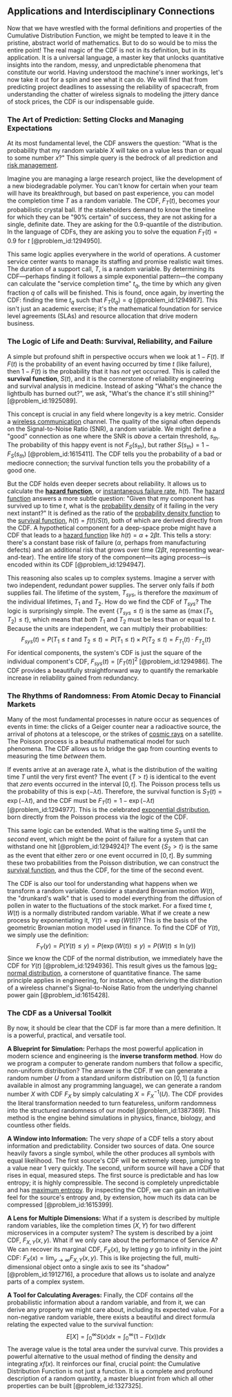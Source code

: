 ## Applications and Interdisciplinary Connections

Now that we have wrestled with the formal definitions and properties of the Cumulative Distribution Function, we might be tempted to leave it in the pristine, abstract world of mathematics. But to do so would be to miss the entire point! The real magic of the CDF is not in its definition, but in its application. It is a universal language, a master key that unlocks quantitative insights into the random, messy, and unpredictable phenomena that constitute our world. Having understood the machine's inner workings, let's now take it out for a spin and see what it can do. We will find that from predicting project deadlines to assessing the reliability of spacecraft, from understanding the chatter of wireless signals to modeling the jittery dance of stock prices, the CDF is our indispensable guide.

### The Art of Prediction: Setting Clocks and Managing Expectations

At its most fundamental level, the CDF answers the question: "What is the probability that my random variable $X$ will take on a value less than or equal to some number $x$?" This simple query is the bedrock of all prediction and [risk management](@article_id:140788).

Imagine you are managing a large research project, like the development of a new biodegradable polymer. You can't know for certain when your team will have its breakthrough, but based on past experience, you can model the completion time $T$ as a random variable. The CDF, $F_T(t)$, becomes your probabilistic crystal ball. If the stakeholders demand to know the timeline for which they can be "90% certain" of success, they are not asking for a single, definite date. They are asking for the 0.9-quantile of the distribution. In the language of CDFs, they are asking you to solve the equation $F_T(t) = 0.9$ for $t$ [@problem_id:1294950].

This same logic applies everywhere in the world of operations. A customer service center wants to manage its staffing and promise realistic wait times. The duration of a support call, $T$, is a random variable. By determining its CDF—perhaps finding it follows a simple exponential pattern—the company can calculate the "service completion time" $t_q$, the time by which any given fraction $q$ of calls will be finished. This is found, once again, by inverting the CDF: finding the time $t_q$ such that $F_T(t_q) = q$ [@problem_id:1294987]. This isn't just an academic exercise; it's the mathematical foundation for service level agreements (SLAs) and resource allocation that drive modern business.

### The Logic of Life and Death: Survival, Reliability, and Failure

A simple but profound shift in perspective occurs when we look at $1 - F(t)$. If $F(t)$ is the probability of an event having occurred by time $t$ (like failure), then $1 - F(t)$ is the probability that it has *not* yet occurred. This is called the **survival function**, $S(t)$, and it is the cornerstone of reliability engineering and survival analysis in medicine. Instead of asking "What's the chance the lightbulb has burned out?", we ask, "What's the chance it's still shining?" [@problem_id:1925089].

This concept is crucial in any field where longevity is a key metric. Consider a [wireless communication](@article_id:274325) channel. The quality of the signal often depends on the Signal-to-Noise Ratio (SNR), a random variable. We might define a "good" connection as one where the SNR is *above* a certain threshold, $s_{th}$. The probability of this happy event is not $F_S(s_{th})$, but rather $S(s_{th}) = 1 - F_S(s_{th})$ [@problem_id:1615411]. The CDF tells you the probability of a bad or mediocre connection; the survival function tells you the probability of a good one.

But the CDF holds even deeper secrets about reliability. It allows us to calculate the **[hazard function](@article_id:176985)**, or [instantaneous failure rate](@article_id:171383), $h(t)$. The [hazard function](@article_id:176985) answers a more subtle question: "Given that my component has survived up to time $t$, what is the [probability density](@article_id:143372) of it failing in the very next instant?" It is defined as the ratio of the [probability density function](@article_id:140116) to the [survival function](@article_id:266889), $h(t) = f(t)/S(t)$, both of which are derived directly from the CDF. A hypothetical component for a deep-space probe might have a CDF that leads to a [hazard function](@article_id:176985) like $h(t) = \alpha + 2\beta t$. This tells a story: there's a constant base risk of failure ($\alpha$, perhaps from manufacturing defects) and an additional risk that grows over time ($2\beta t$, representing wear-and-tear). The entire life story of the component—its aging process—is encoded within its CDF [@problem_id:1294947].

This reasoning also scales up to complex systems. Imagine a server with two independent, redundant power supplies. The server only fails if *both* supplies fail. The lifetime of the system, $T_{sys}$, is therefore the *maximum* of the individual lifetimes, $T_1$ and $T_2$. How do we find the CDF of $T_{sys}$? The logic is surprisingly simple. The event $\{T_{sys} \le t\}$ is the same as $\{\max(T_1, T_2) \le t\}$, which means that *both* $T_1$ and $T_2$ must be less than or equal to $t$. Because the units are independent, we can multiply their probabilities:
$$ F_{sys}(t) = P(T_1 \le t \text{ and } T_2 \le t) = P(T_1 \le t) \times P(T_2 \le t) = F_{T_1}(t) \cdot F_{T_2}(t) $$
For identical components, the system's CDF is just the square of the individual component's CDF, $F_{sys}(t) = [F_T(t)]^2$ [@problem_id:1294986]. The CDF provides a beautifully straightforward way to quantify the remarkable increase in reliability gained from redundancy.

### The Rhythms of Randomness: From Atomic Decay to Financial Markets

Many of the most fundamental processes in nature occur as sequences of events in time: the clicks of a Geiger counter near a radioactive source, the arrival of photons at a telescope, or the strikes of [cosmic rays](@article_id:158047) on a satellite. The Poisson process is a beautiful mathematical model for such phenomena. The CDF allows us to bridge the gap from counting events to measuring the time *between* them.

If events arrive at an average rate $\lambda$, what is the distribution of the waiting time $T$ until the very first event? The event $\{T > t\}$ is identical to the event that *zero* events occurred in the interval $[0, t]$. The Poisson process tells us the probability of this is $\exp(-\lambda t)$. Therefore, the survival function is $S_T(t) = \exp(-\lambda t)$, and the CDF must be $F_T(t) = 1 - \exp(-\lambda t)$ [@problem_id:1294977]. This is the celebrated [exponential distribution](@article_id:273400), born directly from the Poisson process via the logic of the CDF.

This same logic can be extended. What is the waiting time $S_2$ until the *second* event, which might be the point of failure for a system that can withstand one hit [@problem_id:1294924]? The event $\{S_2 > t\}$ is the same as the event that either zero or one event occurred in $[0, t]$. By summing these two probabilities from the Poisson distribution, we can construct the [survival function](@article_id:266889), and thus the CDF, for the time of the second event.

The CDF is also our tool for understanding what happens when we transform a random variable. Consider a standard Brownian motion $W(t)$, the "drunkard's walk" that is used to model everything from the diffusion of pollen in water to the fluctuations of the stock market. For a fixed time $t$, $W(t)$ is a normally distributed random variable. What if we create a new process by exponentiating it, $Y(t) = \exp(W(t))$? This is the basis of the geometric Brownian motion model used in finance. To find the CDF of $Y(t)$, we simply use the definition:
$$ F_Y(y) = P(Y(t) \le y) = P(\exp(W(t)) \le y) = P(W(t) \le \ln(y)) $$
Since we know the CDF of the normal distribution, we immediately have the CDF for $Y(t)$ [@problem_id:1294936]. This result gives us the famous [log-normal distribution](@article_id:138595), a cornerstone of quantitative finance. The same principle applies in engineering, for instance, when deriving the distribution of a wireless channel's Signal-to-Noise Ratio from the underlying channel power gain [@problem_id:1615428].

### The CDF as a Universal Toolkit

By now, it should be clear that the CDF is far more than a mere definition. It is a powerful, practical, and versatile tool.

**A Blueprint for Simulation:** Perhaps the most powerful application in modern science and engineering is the **inverse transform method**. How do we program a computer to generate random numbers that follow a specific, non-uniform distribution? The answer is the CDF. If we can generate a random number $U$ from a standard uniform distribution on $[0,1]$ (a function available in almost any programming language), we can generate a random number $X$ with CDF $F_X$ by simply calculating $X = F_X^{-1}(U)$. The CDF provides the literal transformation needed to turn featureless, uniform randomness into the structured randomness of our model [@problem_id:1387369]. This method is the engine behind simulations in physics, finance, biology, and countless other fields.

**A Window into Information:** The very *shape* of a CDF tells a story about information and predictability. Consider two sources of data. One source heavily favors a single symbol, while the other produces all symbols with equal likelihood. The first source's CDF will be extremely steep, jumping to a value near 1 very quickly. The second, uniform source will have a CDF that rises in equal, measured steps. The first source is predictable and has low entropy; it is highly compressible. The second is completely unpredictable and has [maximum entropy](@article_id:156154). By inspecting the CDF, we can gain an intuitive feel for the source's entropy and, by extension, how much its data can be compressed [@problem_id:1615399].

**A Lens for Multiple Dimensions:** What if a system is described by multiple random variables, like the completion times $(X, Y)$ for two different microservices in a computer system? The system is described by a joint CDF, $F_{X,Y}(x,y)$. What if we only care about the performance of Service A? We can recover its marginal CDF, $F_X(x)$, by letting $y$ go to infinity in the joint CDF: $F_X(x) = \lim_{y \to \infty} F_{X,Y}(x, y)$. This is like projecting the full, multi-dimensional object onto a single axis to see its "shadow" [@problem_id:1912716], a procedure that allows us to isolate and analyze parts of a complex system.

**A Tool for Calculating Averages:** Finally, the CDF contains *all* the probabilistic information about a random variable, and from it, we can derive any property we might care about, including its expected value. For a non-negative random variable, there exists a beautiful and direct formula relating the expected value to the survival function:
$$ E[X] = \int_0^\infty S(x) dx = \int_0^\infty (1 - F(x)) dx $$
The average value is the total area under the survival curve. This provides a powerful alternative to the usual method of finding the density and integrating $x f(x)$. It reinforces our final, crucial point: the Cumulative Distribution Function is not just a function. It is a complete and profound description of a random quantity, a master blueprint from which all other properties can be built [@problem_id:1327325].